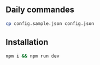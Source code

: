## Daily commandes
```sh
cp config.sample.json config.json
```

## Installation 

```sh
npm i && npm run dev
```